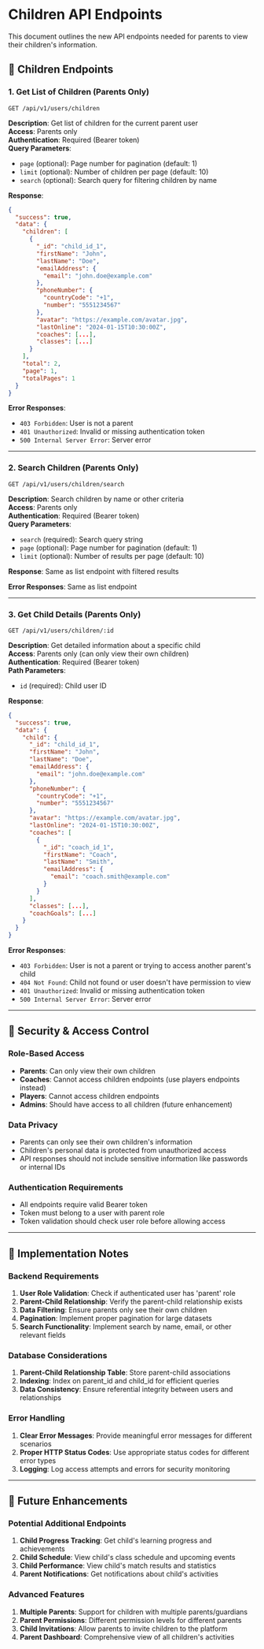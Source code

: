 # Children API Endpoints

This document outlines the new API endpoints needed for parents to view their children's information.

## 👶 Children Endpoints

### 1. Get List of Children (Parents Only)
```http
GET /api/v1/users/children
```

**Description**: Get list of children for the current parent user  
**Access**: Parents only  
**Authentication**: Required (Bearer token)  
**Query Parameters**:
- `page` (optional): Page number for pagination (default: 1)
- `limit` (optional): Number of children per page (default: 10)
- `search` (optional): Search query for filtering children by name

**Response**:
```json
{
  "success": true,
  "data": {
    "children": [
      {
        "_id": "child_id_1",
        "firstName": "John",
        "lastName": "Doe",
        "emailAddress": {
          "email": "john.doe@example.com"
        },
        "phoneNumber": {
          "countryCode": "+1",
          "number": "5551234567"
        },
        "avatar": "https://example.com/avatar.jpg",
        "lastOnline": "2024-01-15T10:30:00Z",
        "coaches": [...],
        "classes": [...]
      }
    ],
    "total": 2,
    "page": 1,
    "totalPages": 1
  }
}
```

**Error Responses**:
- `403 Forbidden`: User is not a parent
- `401 Unauthorized`: Invalid or missing authentication token
- `500 Internal Server Error`: Server error

---

### 2. Search Children (Parents Only)
```http
GET /api/v1/users/children/search
```

**Description**: Search children by name or other criteria  
**Access**: Parents only  
**Authentication**: Required (Bearer token)  
**Query Parameters**:
- `search` (required): Search query string
- `page` (optional): Page number for pagination (default: 1)
- `limit` (optional): Number of results per page (default: 10)

**Response**: Same as list endpoint with filtered results

**Error Responses**: Same as list endpoint

---

### 3. Get Child Details (Parents Only)
```http
GET /api/v1/users/children/:id
```

**Description**: Get detailed information about a specific child  
**Access**: Parents only (can only view their own children)  
**Authentication**: Required (Bearer token)  
**Path Parameters**:
- `id` (required): Child user ID

**Response**:
```json
{
  "success": true,
  "data": {
    "child": {
      "_id": "child_id_1",
      "firstName": "John",
      "lastName": "Doe",
      "emailAddress": {
        "email": "john.doe@example.com"
      },
      "phoneNumber": {
        "countryCode": "+1",
        "number": "5551234567"
      },
      "avatar": "https://example.com/avatar.jpg",
      "lastOnline": "2024-01-15T10:30:00Z",
      "coaches": [
        {
          "_id": "coach_id_1",
          "firstName": "Coach",
          "lastName": "Smith",
          "emailAddress": {
            "email": "coach.smith@example.com"
          }
        }
      ],
      "classes": [...],
      "coachGoals": [...]
    }
  }
}
```

**Error Responses**:
- `403 Forbidden`: User is not a parent or trying to access another parent's child
- `404 Not Found`: Child not found or user doesn't have permission to view
- `401 Unauthorized`: Invalid or missing authentication token
- `500 Internal Server Error`: Server error

---

## 🔐 Security & Access Control

### Role-Based Access
- **Parents**: Can only view their own children
- **Coaches**: Cannot access children endpoints (use players endpoints instead)
- **Players**: Cannot access children endpoints
- **Admins**: Should have access to all children (future enhancement)

### Data Privacy
- Parents can only see their own children's information
- Children's personal data is protected from unauthorized access
- API responses should not include sensitive information like passwords or internal IDs

### Authentication Requirements
- All endpoints require valid Bearer token
- Token must belong to a user with parent role
- Token validation should check user role before allowing access

---

## 📝 Implementation Notes

### Backend Requirements
1. **User Role Validation**: Check if authenticated user has 'parent' role
2. **Parent-Child Relationship**: Verify the parent-child relationship exists
3. **Data Filtering**: Ensure parents only see their own children
4. **Pagination**: Implement proper pagination for large datasets
5. **Search Functionality**: Implement search by name, email, or other relevant fields

### Database Considerations
1. **Parent-Child Relationship Table**: Store parent-child associations
2. **Indexing**: Index on parent_id and child_id for efficient queries
3. **Data Consistency**: Ensure referential integrity between users and relationships

### Error Handling
1. **Clear Error Messages**: Provide meaningful error messages for different scenarios
2. **Proper HTTP Status Codes**: Use appropriate status codes for different error types
3. **Logging**: Log access attempts and errors for security monitoring

---

## 🚀 Future Enhancements

### Potential Additional Endpoints
1. **Child Progress Tracking**: Get child's learning progress and achievements
2. **Child Schedule**: View child's class schedule and upcoming events
3. **Child Performance**: View child's match results and statistics
4. **Parent Notifications**: Get notifications about child's activities

### Advanced Features
1. **Multiple Parents**: Support for children with multiple parents/guardians
2. **Parent Permissions**: Different permission levels for different parents
3. **Child Invitations**: Allow parents to invite children to the platform
4. **Parent Dashboard**: Comprehensive view of all children's activities
